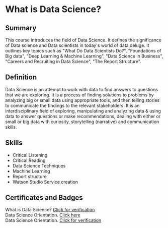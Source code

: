 # What is Data Science?

## Summary

This course introduces the field of Data Science. It defines the significance of Data science and Data scientists in today's world of data deluge. It outlines key topics such as "What Do Data Scientists Do?", "Foundations of Big data", "Deep Learning & Machine Learning", "Data Science in Business", "Careers and Recruiting in Data Science", "The Report Structure".

## Definition

Data Science is an attempt to work with data to find answers to questions that we are exploring. It is a process of finding solutions to problems by analyzing big or small data using appropriate tools, and then telling stories to communicate the findings to the relevant stakeholders. It is an interdisciplinary  field of exploring, manipulating and analyzing data & using data to answer questions or make recommendations, dealing with either or small or big data with curiosity, storytelling (narrative) and communication skills.

## Skills

* Critical Listening
* Critical Reading
* Data Science Techniques
* Machine Learning
* Report structure
* Watson Studio Service creation

## Certificates and Badges

What is Data Science? [Click for verification](https://coursera.org/verify/TYWJCQ97H7BG)<br>
Data Science Orientation. [Click here](https://www.credly.com/badges/6fe8d949-ca05-43df-b842-1a38cbc15b19/public_url) <br>
Data Science Orientation. [Click for verification](https://www.credly.com/go/7JBxQ29g)<br>

